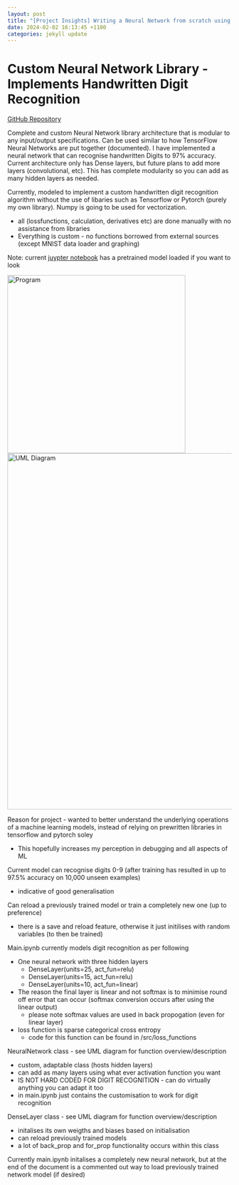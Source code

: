 ```yaml
---
layout: post
title: "[Project Insights] Writing a Neural Network from scratch using Numpy"
date: 2024-02-02 16:13:45 +1100
categories: jekyll update
---
```


# Custom Neural Network Library - Implements Handwritten Digit Recognition

[GitHub Repository](https://github.com/alexmelocco/alex_melocco/tree/main/HandwrittenDigitRecognition)

Complete and custom Neural Network library architecture that is modular to any input/output specifications. Can be used similar to how TensorFlow Neural Networks are put together (documented). I have implemented a neural network that can recognise handwritten Digits to 97% accuracy. Current architecture only has Dense layers, but future plans to add more layers (convolutional, etc). This has complete modularity so you can add as many hidden layers as needed.

Currently, modeled to implement a custom handwritten digit recognition algorithm without the use of libaries such as Tensorflow or Pytorch (purely my own library). Numpy is going to be used for vectorization.

- all (lossfunctions, calculation, derivatives etc) are done manually with no assistance from libraries
- Everything is custom - no functions borrowed from external sources (except MNIST data loader and graphing)

Note: current [juypter notebook](main.ipynb) has a pretrained model loaded if you want to look

<img src="ProgramSS.png" alt="Program" width="400">

<img src="UML.png" alt="UML Diagram" width="800">

Reason for project - wanted to better understand the underlying operations of a machine learning models, instead of relying on prewritten libraries in tensorflow and pytorch soley

- This hopefully increases my perception in debugging and all aspects of ML

Current model can recognise digits 0-9 (after training has resulted in up to 97.5% accuracy on 10,000 unseen examples)

- indicative of good generalisation

Can reload a previously trained model or train a completely new one (up to preference)

- there is a save and reload feature, otherwise it just initilises with random variables (to then be trained)

Main.ipynb currently models digit recognition as per following

- One neural network with three hidden layers
  - DenseLayer(units=25, act_fun=relu)
  - DenseLayer(units=15, act_fun=relu)
  - DenseLayer(units=10, act_fun=linear)
- The reason the final layer is linear and not softmax is to minimise round off error that can occur (softmax conversion occurs after using the linear output)
  - please note softmax values are used in back propogation (even for linear layer)
- loss function is sparse categorical cross entropy
  - code for this function can be found in /src/loss_functions

NeuralNetwork class - see UML diagram for function overview/description

- custom, adaptable class (hosts hidden layers)
- can add as many layers using what ever activation function you want
- IS NOT HARD CODED FOR DIGIT RECOGNITION - can do virtually anything you can adapt it too
- in main.ipynb just contains the customisation to work for digit recognition

DenseLayer class - see UML diagram for function overview/description

- initalises its own weigths and biases based on initialisation
- can reload previously trained models
- a lot of back_prop and for_prop functionality occurs within this class

Currently main.ipynb initalises a completely new neural network, but at the end of the document is a commented out way to load previously trained network model (if desired)
